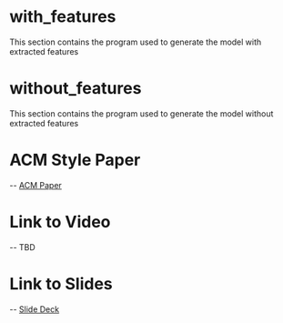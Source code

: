 # with_features
This section contains the program used to generate the model with extracted features
# without_features
This section contains the program used to generate the model without extracted features
# ACM Style Paper
-- [ACM Paper](https://github.com/nolanfbetts/BrainAgeHighRisk/blob/main/betts.n.pdf)
# Link to Video
-- TBD 
# Link to Slides
-- [Slide Deck](https://docs.google.com/presentation/d/1YkHzxuhzsUh6NUaEzz0ljUD_xGMlyAmA3ezMY5X4n3s/edit?usp=sharing)
